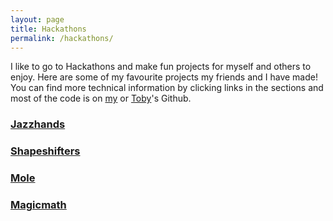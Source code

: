 ```yaml
---
layout: page
title: Hackathons
permalink: /hackathons/
---
```


I like to go to Hackathons and make fun projects for myself and others to enjoy. Here are some of my favourite projects my friends and I have made! You can find more technical information by clicking links in the sections and most of the code is on [my](https://github.com/aswarbs) or [Toby](https://github.com/tobybenjaminclark)'s Github.

### [Jazzhands](/hackathons/jazzhands/)



### [Shapeshifters](/hackathons/shapeshifters/)


### [Mole](/hackathons/mole/)



### [Magicmath](/hackathons/magicmath)
